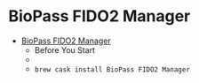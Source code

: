 # BioPass FIDO2 Manager
- [BioPass FIDO2 Manager](https://www.ftsafe.com/)
  -  Before You Start
  - 
  - `brew cask install BioPass FIDO2 Manager`
